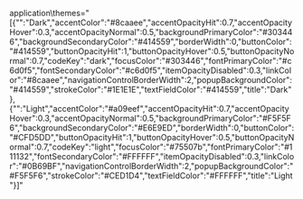 application\themes="[{\"\":\"Dark\",\"accentColor\":\"#8caaee\",\"accentOpacityHit\":0.7,\"accentOpacityHover\":0.3,\"accentOpacityNormal\":0.5,\"backgroundPrimaryColor\":\"#303446\",\"backgroundSecondaryColor\":\"#414559\",\"borderWidth\":0,\"buttonColor\":\"#414559\",\"buttonOpacityHit\":1,\"buttonOpacityHover\":0.5,\"buttonOpacityNormal\":0.7,\"codeKey\":\"dark\",\"focusColor\":\"#303446\",\"fontPrimaryColor\":\"#c6d0f5\",\"fontSecondaryColor\":\"#c6d0f5\",\"itemOpacityDisabled\":0.3,\"linkColor\":\"#8caaee\",\"navigationControlBorderWidth\":2,\"popupBackgroundColor\":\"#414559\",\"strokeColor\":\"#1E1E1E\",\"textFieldColor\":\"#414559\",\"title\":\"Dark\"},{\"\":\"Light\",\"accentColor\":\"#a09eef\",\"accentOpacityHit\":0.7,\"accentOpacityHover\":0.3,\"accentOpacityNormal\":0.5,\"backgroundPrimaryColor\":\"#F5F5F6\",\"backgroundSecondaryColor\":\"#E6E9ED\",\"borderWidth\":0,\"buttonColor\":\"#CFD5DD\",\"buttonOpacityHit\":1,\"buttonOpacityHover\":0.5,\"buttonOpacityNormal\":0.7,\"codeKey\":\"light\",\"focusColor\":\"#75507b\",\"fontPrimaryColor\":\"#111132\",\"fontSecondaryColor\":\"#FFFFFF\",\"itemOpacityDisabled\":0.3,\"linkColor\":\"#0B69BF\",\"navigationControlBorderWidth\":2,\"popupBackgroundColor\":\"#F5F5F6\",\"strokeColor\":\"#CED1D4\",\"textFieldColor\":\"#FFFFFF\",\"title\":\"Light\"}]"